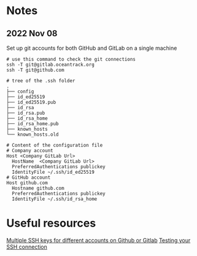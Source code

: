 # Notes
## 2022 Nov 08
Set up git accounts for both GitHub and GitLab on a single machine
```
# use this command to check the git connections
ssh -T git@gitlab.oceantrack.org
ssh -T git@github.com

# tree of the .ssh folder
.
├── config
├── id_ed25519
├── id_ed25519.pub
├── id_rsa
├── id_rsa.pub
├── id_rsa_home
├── id_rsa_home.pub
├── known_hosts
└── known_hosts.old

# Content of the configuration file
# Company account
Host <Company GitLab Url>
  HostName  <Company GitLab Url>
  PreferredAuthentications publickey
  IdentityFile ~/.ssh/id_ed25519
# GitHub account
Host github.com
  Hostname github.com
  PreferredAuthentications publickey
  IdentityFile ~/.ssh/id_rsa_home
```
# Useful resources
[Multiple SSH keys for different accounts on Github or Gitlab](https://coderwall.com/p/7smjkq/multiple-ssh-keys-for-different-accounts-on-github-or-gitlab)
[Testing your SSH connection](https://docs.github.com/en/authentication/connecting-to-github-with-ssh/testing-your-ssh-connection)